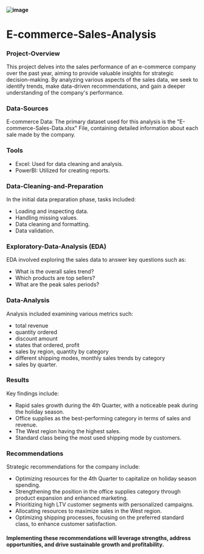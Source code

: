#### ![image](https://github.com/Chiikar/E-Commerce-Data/assets/156119801/835ce846-e21b-46bc-a2d2-69310f4d06f8)


# E-commerce-Sales-Analysis

### Project-Overview

This project delves into the sales performance of an e-commerce company over the past year, aiming to provide valuable insights for strategic decision-making. By analyzing various aspects of the sales data, we seek to identify trends, make data-driven recommendations, and gain a deeper understanding of the company's performance.

### Data-Sources
E-commerce Data: The primary dataset used for this analysis is the "E-commerce-Sales-Data.xlsx" File, containing detailed information about each sale made by the company.

### Tools
- Excel: Used for data cleaning and analysis. 
- PowerBI: Utilized for creating reports.

### Data-Cleaning-and-Preparation
In the initial data preparation phase, tasks included:

- Loading and inspecting data.
- Handling missing values.
- Data cleaning and formatting.
- Data validation.

### Exploratory-Data-Analysis (EDA)
EDA involved exploring the sales data to answer key questions such as:

- What is the overall sales trend?
- Which products are top sellers?
- What are the peak sales periods?

### Data-Analysis
Analysis included examining various metrics such:
- total revenue
- quantity ordered
- discount amount
- states that ordered, profit
- sales by region, quantity by category
- different shipping modes, monthly sales trends by category
- sales by quarter.

### Results
Key findings include:

- Rapid sales growth during the 4th Quarter, with a noticeable peak during the holiday season.
- Office supplies as the best-performing category in terms of sales and revenue.
- The West region having the highest sales.
- Standard class being the most used shipping mode by customers.

### Recommendations
Strategic recommendations for the company include:

- Optimizing resources for the 4th Quarter to capitalize on holiday season spending.
- Strengthening the position in the office supplies category through product expansion and enhanced marketing.
- Prioritizing high LTV customer segments with personalized campaigns.
- Allocating resources to maximize sales in the West region.
- Optimizing shipping processes, focusing on the preferred standard class, to enhance customer satisfaction.

#### Implementing these recommendations will leverage strengths, address opportunities, and drive sustainable growth and profitability.
